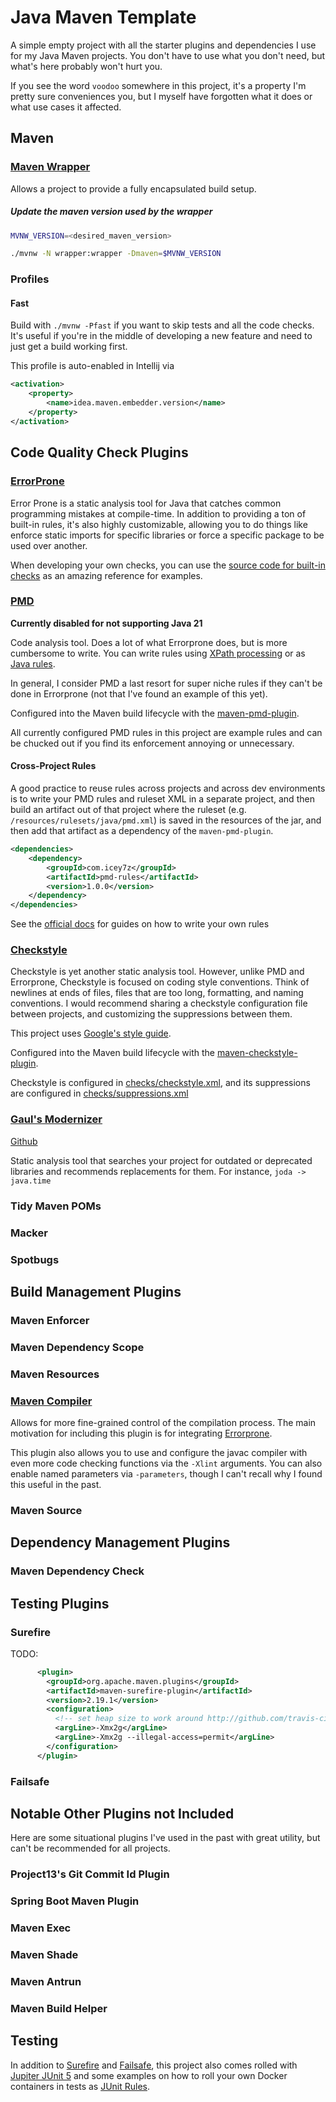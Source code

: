 # Java Maven Template

A simple empty project with all the starter plugins and dependencies I use for my Java Maven projects. You don't have to use
what you don't need, but what's here probably won't hurt you.

If you see the word `voodoo` somewhere in this project, it's a property I'm pretty sure conveniences you, but I myself
have forgotten what it does or what use cases it affected.

## Maven

### [Maven Wrapper](https://maven.apache.org/wrapper/)

Allows a project to provide a fully encapsulated build setup.

##### Update the maven version used by the wrapper
```bash
MVNW_VERSION=<desired_maven_version>
```

```bash
./mvnw -N wrapper:wrapper -Dmaven=$MVNW_VERSION
```

### Profiles

#### Fast

Build with `./mvnw -Pfast` if you want to skip tests and all the code checks. It's useful if you're in the middle of
developing a new feature and need to just get a build working first.

This profile is auto-enabled in Intellij via
```xml
<activation>
    <property>
        <name>idea.maven.embedder.version</name>
    </property>
</activation>
```

## Code Quality Check Plugins

### [ErrorProne](https://errorprone.info/)

Error Prone is a static analysis tool for Java that catches common programming mistakes at compile-time. In addition to 
providing a ton of built-in rules, it's also highly customizable, allowing you to do things like enforce static imports
for specific libraries or force a specific package to be used over another.

When developing your own checks, you can use the [source code for built-in checks](https://github.com/google/error-prone/tree/21c190a6fc76f3ad3c895639dc66b7a3f570c55d/core/src/main/java/com/google/errorprone/bugpatterns) as an amazing reference for examples.

### [PMD](https://maven.apache.org/plugins/maven-pmd-plugin/)

**Currently disabled for not supporting Java 21**

Code analysis tool. Does a lot of what Errorprone does, but is more cumbersome to write. You can write rules using [XPath
processing](https://docs.pmd-code.org/pmd-doc-7.0.0-rc4/pmd_userdocs_extending_writing_xpath_rules.html) or as 
[Java rules](https://docs.pmd-code.org/pmd-doc-7.0.0-rc4/pmd_userdocs_extending_writing_java_rules.html).

In general, I consider PMD a last resort for super niche rules if they can't be done in Errorprone (not that I've found
an example of this yet).

Configured into the Maven build lifecycle with the [maven-pmd-plugin](https://maven.apache.org/plugins/maven-pmd-plugin/index.html).

All currently configured PMD rules in this project are example rules and can be chucked out if you find
its enforcement annoying or unnecessary.

#### Cross-Project Rules

A good practice to reuse rules across projects and across dev environments is to write your PMD rules and ruleset XML in
a separate project, and then build an artifact out of that project where the ruleset 
(e.g. `/resources/rulesets/java/pmd.xml`) is saved in the resources of the jar, and then add that artifact as a 
dependency of the `maven-pmd-plugin`.

```xml
<dependencies>
    <dependency>
        <groupId>com.icey7z</groupId>
        <artifactId>pmd-rules</artifactId>
        <version>1.0.0</version>
    </dependency>
</dependencies>
```

See the [official docs](https://pmd.github.io/pmd/pmd_userdocs_extending_writing_rules_intro.html) for guides on how to write your own rules

### [Checkstyle](https://checkstyle.org/)

Checkstyle is yet another static analysis tool. However, unlike PMD and Errorprone, Checkstyle is focused on coding style
conventions. Think of newlines at ends of files, files that are too long, formatting, and naming conventions. I would
recommend sharing a checkstyle configuration file between projects, and customizing the suppressions between them.

This project uses [Google's style guide](https://github.com/checkstyle/checkstyle/blob/master/src/main/resources/google_checks.xml).

Configured into the Maven build lifecycle with the [maven-checkstyle-plugin](https://maven.apache.org/plugins/maven-checkstyle-plugin/index.html).

Checkstyle is configured in [checks/checkstyle.xml](checks/checkstyle.xml), and its suppressions are configured in
[checks/suppressions.xml](checks/checkstyle-suppressions.xml)


### [Gaul's Modernizer](https://gaul.github.io/modernizer-maven-plugin/index.html)

[Github](https://github.com/gaul/modernizer-maven-plugin)

Static analysis tool that searches your project for outdated or deprecated libraries and recommends replacements for
them. For instance, `joda -> java.time` 

### Tidy Maven POMs

### Macker

### Spotbugs


## Build Management Plugins

### Maven Enforcer

### Maven Dependency Scope

### Maven Resources

### [Maven Compiler](https://maven.apache.org/plugins/maven-compiler-plugin/)

Allows for more fine-grained control of the compilation process. The main motivation
for including this plugin is for integrating [Errorprone](#errorprone).

This plugin also allows you to use and configure the javac compiler with even more code checking functions via the `-Xlint`
arguments. You can also enable named parameters via `-parameters`, though I can't recall why I found this useful in the
past.

### Maven Source


## Dependency Management Plugins

### Maven Dependency Check

## Testing Plugins

### Surefire
TODO:
```xml
      <plugin>
        <groupId>org.apache.maven.plugins</groupId>
        <artifactId>maven-surefire-plugin</artifactId>
        <version>2.19.1</version>
        <configuration>
          <!-- set heap size to work around http://github.com/travis-ci/travis-ci/issues/3396 -->
          <argLine>-Xmx2g</argLine>
          <argLine>-Xmx2g --illegal-access=permit</argLine>
        </configuration>
      </plugin>
```
### Failsafe


## Notable Other Plugins not Included

Here are some situational plugins I've used in the past with great utility, but can't be recommended for all projects.

### Project13's Git Commit Id Plugin

### Spring Boot Maven Plugin

### Maven Exec

### Maven Shade

### Maven Antrun

### Maven Build Helper

## Testing

In addition to [Surefire]() and [Failsafe](), this project also comes rolled with [Jupiter JUnit 5]() and some examples on
how to roll your own Docker containers in tests as [JUnit Rules]().
